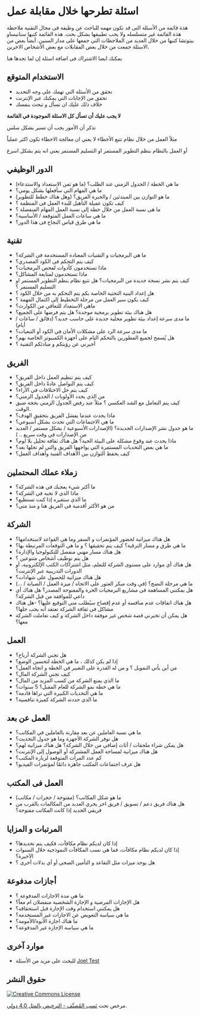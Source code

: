 <script>
  // set text direction Right-To-Left (RTL)
  document.body.dir = "rtl"
</script>

# اسئلة تطرحها خلال مقابلة عمل
هذة قائمة من الأسئلة التى قد تكون مهمه للباحث عن وظيفة فى مجال التقنية
ملاحظة هذة القائمة غير متسلسله ولا يجب تطبيقها بشكل بحت. 
هذة القائمة كتبها ستانيساو بيتوتشا
كتبها من خلال العديد من الملاحظات  التي جمعها على مدار السنين. أيضاً بعض من الاسئلة جمعت من خلال بعض المقابلات مع بعض الأشخاص الاخرين. 

يمكنك ايضا الاشتراك فى اضافة اسئلة إن لما تجدها هنا


## الاستخدام المتوقع

- تحقق من الأسئلة التي تهمك على وجه التحديد
- تحقق من الإجابات التي يمكنك عبر الإنترنت
-  خلاف ذلك عليك ان تسأل و تبحث بنفسك

**لا يجب عليك أن تسأل كل الاسئلة الموجودة في القائمة**

تذكر أن الأمور يجب أن تسير بشكل سلس

مثلاً العمل من خلال نظام تتبع الأخطاء لا يعني ان معالجة الاخطاء تكون اكثر عملياً

أو العمل بالنظام بنظم التطوير المستمر او التسليم المستمر يعني انه يتم بشكل اسرع


## الدور الوظيفي

- ما هي الخطة / الجدول الزمني عند الطلب؟ (ما هو ثمن الاستعداد والاستدعاء)
- ما هي المهام التي سأفعلها بشكل يومي؟
- ما هو التوازن بين المبتدئين / والخبرة الفريق؟ (وهل هناك خطط للتطوير)
- كيف تكون عميلة التأهيل للبدء العمل  فى المنظمة ؟
- ما هى نسبة العمل من خلال خطة إلى نسبة العمل المهام المنفصلة ؟
- ما هي ساعات العمل المتوقعة / الأساسية؟
- ما هي طرق قياس النجاح فى هذا الدور؟

## تقنية

- ما هي البرمجيات و التقنيات المعتادة المستخدمة في الشركة؟
- كيف يتم التحكم فى الكود المصدري؟
- ماذا تستخدمون كأدوات لفحص البرمجيات؟
- ماذا تستخدمون لمتابعة المشاكل؟
- كيف يتم نشر نسخة جديدة من البرمجيات؟ هل تتبع نظام بنظم التطوير المستمر او التسليم المستمر ؟
- هل إعداد البنية التحتية الخاصة بكم يتم التحكم به من خلال الكود ؟
- كيف يكون سير العمل من مرحلة التخطيط إلى اكتمال المهمة ؟
- ماهي الاستعداد للتعافي من الكوارث؟
- هل هناك بيئة تطوير برمجية موحدة؟ هل يتم فرضها على الجميع؟
- ما مدى سرعة إعداد بيئة تطوير محلية جديدة على حاسب جديد؟ (دقائق / ساعات / أيام)
- ما مدى سرعة الرد على مشكلات الأمان في الكود أو التبعيات؟
- هل يُسمح لجميع المطورين بالتحكم التام على أجهزة الكمبيوتر الخاصة بهم؟
- أخبرني عن رؤيتكم و مبادئكم التقنية ؟


## الفريق

- كيف يتم تنظيم العمل داخل الفريق؟
- كيف يتم التواصل عادةً داخل الفريق؟
- كيف يتم حل الاختلافات في الآراء؟
- من الذي يحدد الأولويات / الجدول الزمني؟
- كيف يتم التعامل مع الشد العكسي ؟ مثلاً عند رفض الجدول الزمني بحجة ضيق الوقت.
- ماذا يحدث عندما يفشل الفريق بتحقيق الهدف؟
- ما هي الاجتماعات التي تحدث بشكل أسبوعي؟
- ما هو جدول نشر الإصدارات الجديدة؟ (الإصدارات الأسبوعية / بشكل مستمر / العديد من الإصدارات في وقت سريع .. )
- ماذا يحدث عند وقوع مشكلة على البيئة الحية؟ هل هناك ثقافة تحليل بلا لوم؟
- ما هي بعض التحديات المستمرة التي يواجهها الفريق والتي لم تحلها بعد؟
- كيف يحفظ التوازن بين الأهداف الفنية وأهداف العمل؟

## زملاء عملك المحتملين

- ما أكثر شيء يعجبك في هذه الشركة؟
- ماذا الذي لا تحبه في الشركة؟
- ما الذي ستغيره إذا كنت تستطيع؟
- من هو الأكثر أقدمية فى الفريق هنا و منذ متي؟

## الشركة

- هل هناك ميزانية لحضور المؤتمرات و السفر وما هي القواعد لاستخدامها؟
- ما هي طرق و مسار الترقية؟ كيف يتم تحقيقها ؟ و ما هي التوقعات المرتبطة بها؟
- هل هناك مسار مهني منفصل للتكنولوجيا والإدارة؟
- هل يتم توظيف أشخاص متنوعين ؟
- هل هناك أي موارد على مستوى الشركة للتعلم، مثل اشتراكات الكتب الإلكترونية، أو الدورات التدريبية عبر الإنترنت؟
- هل هناك ميزانية للحصول على شهادات؟
- ما هي مرحلة النضج؟ (في وقت مبكر العثور على الاتجاه / ميزة العمل / الصيانة / ...)
- هل يمكنني المساهمة في مشاريع البرمجيات الحرة والمفتوحة المصدر؟ هل هناك أي داعي للموافقة من قبل الشركة؟
- هل هناك اتفاقات عدم منافسة أو عدم إفصاح سيُطلب مني التوقيع عليها؟
-هل هناك مشاكل في ثقافة الشركة تعتقد أنه يجب حلها؟
- هل يمكن أن تخبرني قصة شخص غير موفقة داخل الشركة و كيف تعاملت الشركة معها؟

## العمل

- هل تجني الشركة أرباح؟
- إذا لم يكن كذلك ، ما هي الخطة لتحسين الوضع؟
- من أين يأتي التمويل ؟ و من له القدرة على التغيير في الخطة و اتجاه العمل؟
- كيف تجني الشركة المال؟
- ما الذي يمنع الشركة من كسب المزيد من المال؟
- ما هي خطة نمو الشركة للعام المقبل؟ 5 سنوات؟
- ما هي التحديات الكبيرة التي تراها قادمة؟
- ما الذي حددته الشركة كميزة تنافسية؟

## العمل عن بعد

- ما هي نسبة العاملين عن بعد مقارنة بالعاملين في المكاتب؟
- هل توفر الشركة الأجهزة وما هو جدول التحديث؟
- هل يمكن شراء ملحقات / أثاث إضافي من خلال الشركة؟ هل هناك ميزانية لهم؟
- هل هناك ميزانية لمساحة العمل المشتركة أو الوصول إلى الإنترنت؟
- كم عدد المرات المتوقعة لزيارة المكتب؟
- هل غرف اجتماعات المكتب جاهزة دائمًا لمؤتمرات الفيديو؟

## العمل فى المكتب

- ما هو شكل المكاتب؟ (مفتوحة / حجرات / مكاتب)
- هل هناك فريق دعم / تسويق / فريق اخر يجري العديد من المكالمات بالقرب من فريقي الجديد إذا كانت المكاتب مفتوحة؟

## المرتبات و المزايا

- إذا كان لديكم نظام مكافآت، فكيف يتم تحديدها؟
- إذا كان لديكم نظام مكافآت، فما هي نسب المكافآت النموذجية خلال السنوات الآخيرة؟
- هل يوجد ميزات مثل التقاعد و التأمين الصحي أو أي بدلات أخرى ؟

## أجازات مدفوعة

- ما هي مدة الاجازات المدفوعة ؟
- هل الإجازات المرضية و الإجازة الشخصية منفصلان ام معاً؟
- هل يمكنني استخدام وقت الإجازة قبل استحقاقه؟
- ما هي سياسة التعويض عن الاجازات غير المستخدمة؟
- ما هناك اجازة الأبوة/الأمومة؟
- ما هي سياسة الإجازة غير المدفوعة؟

## موارد آخرى

- للبحث على مزيد من الأسئلة [Joel Test](https://www.joelonsoftware.com/2000/08/09/the-joel-test-12-steps-to-better-code/)

##  حقوق النشر

[![Creative Commons License](https://i.creativecommons.org/l/by-sa/4.0/88x31.png)](https://creativecommons.org/licenses/by-sa/4.0/)

مرخص تحت [ نَسب المُصنَّف - الترخيص بالمثل 4.0 دولي](https://creativecommons.org/licenses/by-sa/4.0/).

